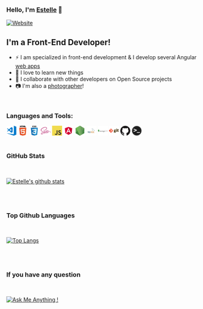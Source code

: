 ### Hello, I'm [Estelle][website] 👋

[![Website](https://img.shields.io/website?label=estellepicq.com&style=for-the-badge&url=http%3A%2F%2Festellepicq.com)](http://estellepicq.com)


## I'm a Front-End Developer!

- ⚡ I am specialized in front-end development & I develop several Angular [web apps][nutrimetrics]
- 🌱 I love to learn new things
- 👯 I collaborate with other developers on Open Source projects
- 📷 I'm also a [photographer][instagram]!

<br />

### Languages and Tools:

<img alt="Visual Studio Code" width="26px" src="https://raw.githubusercontent.com/github/explore/80688e429a7d4ef2fca1e82350fe8e3517d3494d/topics/visual-studio-code/visual-studio-code.png" />

<img alt="HTML5" width="26px" src="https://raw.githubusercontent.com/github/explore/80688e429a7d4ef2fca1e82350fe8e3517d3494d/topics/html/html.png" />

<img alt="CSS3" width="26px" src="https://raw.githubusercontent.com/github/explore/80688e429a7d4ef2fca1e82350fe8e3517d3494d/topics/css/css.png" />

<img alt="Sass" width="26px" src="https://raw.githubusercontent.com/github/explore/80688e429a7d4ef2fca1e82350fe8e3517d3494d/topics/sass/sass.png" />

<img alt="JavaScript" width="26px" src="https://raw.githubusercontent.com/github/explore/80688e429a7d4ef2fca1e82350fe8e3517d3494d/topics/javascript/javascript.png" />

<img alt="Angular" width="26px" src="https://raw.githubusercontent.com/github/explore/80688e429a7d4ef2fca1e82350fe8e3517d3494d/topics/angular/angular.png" />

<img alt="Node.js" width="26px" src="https://raw.githubusercontent.com/github/explore/80688e429a7d4ef2fca1e82350fe8e3517d3494d/topics/nodejs/nodejs.png" />

<img alt="MySQL" width="26px" src="https://raw.githubusercontent.com/github/explore/80688e429a7d4ef2fca1e82350fe8e3517d3494d/topics/mysql/mysql.png" />

<img alt="MongoDB" width="26px" src="https://raw.githubusercontent.com/github/explore/80688e429a7d4ef2fca1e82350fe8e3517d3494d/topics/mongodb/mongodb.png" />

<img alt="Git" width="26px" src="https://raw.githubusercontent.com/github/explore/80688e429a7d4ef2fca1e82350fe8e3517d3494d/topics/git/git.png" />

<img alt="GitHub" width="26px" src="https://raw.githubusercontent.com/github/explore/78df643247d429f6cc873026c0622819ad797942/topics/github/github.png" />

<img alt="Terminal" width="26px" src="https://raw.githubusercontent.com/github/explore/80688e429a7d4ef2fca1e82350fe8e3517d3494d/topics/terminal/terminal.png" />

<br />
<br />

### GitHub Stats
<br />

[![Estelle's github stats](https://github-readme-stats.vercel.app/api?username=estellepicq&show_icons=true&hide_rank=true)](https://github.com/anuraghazra/github-readme-stats)

<br />
<br />

### Top Github Languages
<br />

[![Top Langs](https://github-readme-stats.vercel.app/api/top-langs/?username=estellepicq)](https://github.com/anuraghazra/github-readme-stats)

<br />
<br />

### If you have any question
<br />

[![Ask Me Anything !](https://img.shields.io/badge/Ask%20me-anything-1abc9c.svg)](https://github.com/estellepicq/estellepicq/issues/new)

[website]: http://estellepicq.com
[linkedin]: https://linkedin.com/in/estellepicq
[instagram]: https://instagram.com/epicqpicq
[nutrimetrics]: http://nutrimetrics.estellepicq.com